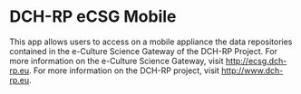 # DCH-RP eCSG Mobile

This app allows users to access on a mobile appliance the data repositories contained in the e-Culture Science Gateway of the DCH-RP Project.
For more information on the e-Culture Science Gateway, visit http://ecsg.dch-rp.eu.
For more information on the DCH-RP project, visit http://www.dch-rp.eu.
